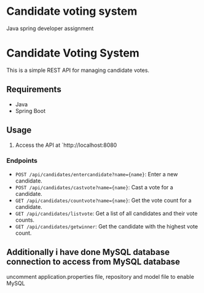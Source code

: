 # Candidate voting system
Java spring developer assignment

# Candidate Voting System

This is a simple REST API for managing candidate votes.

## Requirements

- Java
- Spring Boot

## Usage

1. Access the API at `http://localhost:8080

### Endpoints

- `POST /api/candidates/entercandidate?name={name}`: Enter a new candidate.
- `POST /api/candidates/castvote?name={name}`: Cast a vote for a candidate.
- `GET /api/candidates/countvote?name={name}`: Get the vote count for a candidate.
- `GET /api/candidates/listvote`: Get a list of all candidates and their vote counts.
- `GET /api/candidates/getwinner`: Get the candidate with the highest vote count.

##  Additionally i have done MySQL database connection to access from MySQL database 
uncomment application.properties file, repository and model file to enable MySQL

